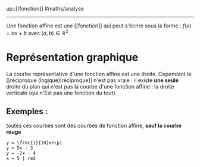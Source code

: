 up::[[fonction]]
#maths/analyse

----

Une fonction affine est une [[fonction]] qui peut s'écrire sous la forme :
$f(x) = ax + b$ avec $(a,b)\in\mathbb{R}^2$

# Représentation graphique
La courbe représentative d'une fonction affine est une droite.
Cependant la [[réciproque (logique)|réciproque]] n'est pas vraie : il existe **une seule** droite du plan qui n'est pas la courbe d'une fonction affine : la droite verticale (qui n'Est pas une fonction du tout).

## Exemples :
toutes ces courbes sont des courbes de fonction affine, **sauf la courbe rouge**


```desmos-graph
y = \frac{1}{10}x+\pi
y = 5x - 3
y = -2x - 4 
x = 5 | red
```
